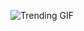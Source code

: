 ![Trending GIF](https://media1.giphy.com/media/v1.Y2lkPThiYjIxNzcycGFlODdtejJsODB1ZnJkdWR2OWw3OWs1MXRsZmM2Z3RoZjZ0Z2MyZyZlcD12MV9naWZzX3NlYXJjaCZjdD1n/YYKoJL28YtscdUTGWA/giphy.gif)
